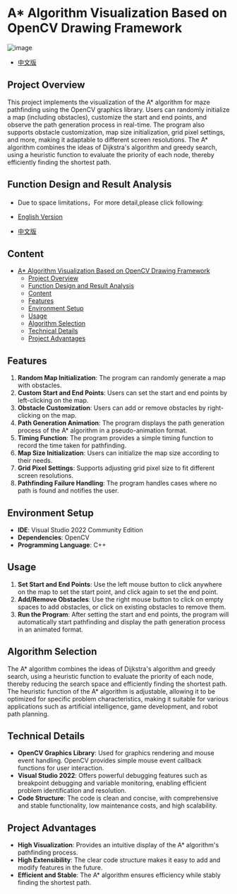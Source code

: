 # A\* Algorithm Visualization Based on OpenCV Drawing Framework

![image](https://github.com/scolenchris/Astar_opencv/assets/128346155/acc6ae57-cbdb-48a8-b2f7-d3d20e0fba79)

- [中文版](./README_CN.md)

## Project Overview

This project implements the visualization of the A\* algorithm for maze pathfinding using the OpenCV graphics library. Users can randomly initialize a map (including obstacles), customize the start and end points, and observe the path generation process in real-time. The program also supports obstacle customization, map size initialization, grid pixel settings, and more, making it adaptable to different screen resolutions. The A\* algorithm combines the ideas of Dijkstra's algorithm and greedy search, using a heuristic function to evaluate the priority of each node, thereby efficiently finding the shortest path.

## Function Design and Result Analysis

- Due to space limitations，For more detail,please click following:

- [English Version](./Design-EN.md)

- [中文版](./Design-CN.md)

## Content

- [A\* Algorithm Visualization Based on OpenCV Drawing Framework](#a-algorithm-visualization-based-on-opencv-drawing-framework)
  - [Project Overview](#project-overview)
  - [Function Design and Result Analysis](#function-design-and-result-analysis)
  - [Content](#content)
  - [Features](#features)
  - [Environment Setup](#environment-setup)
  - [Usage](#usage)
  - [Algorithm Selection](#algorithm-selection)
  - [Technical Details](#technical-details)
  - [Project Advantages](#project-advantages)

## Features

1. **Random Map Initialization**: The program can randomly generate a map with obstacles.
2. **Custom Start and End Points**: Users can set the start and end points by left-clicking on the map.
3. **Obstacle Customization**: Users can add or remove obstacles by right-clicking on the map.
4. **Path Generation Animation**: The program displays the path generation process of the A\* algorithm in a pseudo-animation format.
5. **Timing Function**: The program provides a simple timing function to record the time taken for pathfinding.
6. **Map Size Initialization**: Users can initialize the map size according to their needs.
7. **Grid Pixel Settings**: Supports adjusting grid pixel size to fit different screen resolutions.
8. **Pathfinding Failure Handling**: The program handles cases where no path is found and notifies the user.

## Environment Setup

- **IDE**: Visual Studio 2022 Community Edition
- **Dependencies**: OpenCV
- **Programming Language**: C++

## Usage

1. **Set Start and End Points**: Use the left mouse button to click anywhere on the map to set the start point, and click again to set the end point.
2. **Add/Remove Obstacles**: Use the right mouse button to click on empty spaces to add obstacles, or click on existing obstacles to remove them.
3. **Run the Program**: After setting the start and end points, the program will automatically start pathfinding and display the path generation process in an animated format.

## Algorithm Selection

The A\* algorithm combines the ideas of Dijkstra's algorithm and greedy search, using a heuristic function to evaluate the priority of each node, thereby reducing the search space and efficiently finding the shortest path. The heuristic function of the A\* algorithm is adjustable, allowing it to be optimized for specific problem characteristics, making it suitable for various applications such as artificial intelligence, game development, and robot path planning.

## Technical Details

- **OpenCV Graphics Library**: Used for graphics rendering and mouse event handling. OpenCV provides simple mouse event callback functions for user interaction.
- **Visual Studio 2022**: Offers powerful debugging features such as breakpoint debugging and variable monitoring, enabling efficient problem identification and resolution.
- **Code Structure**: The code is clean and concise, with comprehensive and stable functionality, low maintenance costs, and high scalability.

## Project Advantages

- **High Visualization**: Provides an intuitive display of the A\* algorithm's pathfinding process.
- **High Extensibility**: The clear code structure makes it easy to add and modify features in the future.
- **Efficient and Stable**: The A\* algorithm ensures efficiency while stably finding the shortest path.
